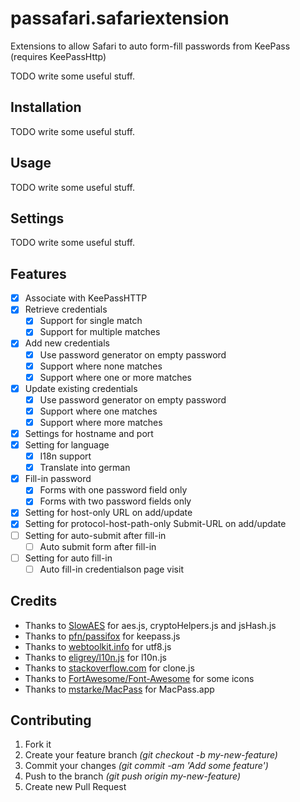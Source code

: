 # passafari.safariextension

Extensions to allow Safari to auto form-fill passwords from KeePass (requires KeePassHttp)

TODO write some useful stuff.

## Installation

TODO write some useful stuff.

## Usage

TODO write some useful stuff.

## Settings

TODO write some useful stuff.

## Features

- [X] Associate with KeePassHTTP
- [X] Retrieve credentials
  - [X] Support for single match
  - [X] Support for multiple matches
- [X] Add new credentials
  - [X] Use password generator on empty password
  - [X] Support where none matches
  - [X] Support where one or more matches
- [X] Update existing credentials
  - [X] Use password generator on empty password
  - [X] Support where one matches
  - [X] Support where more matches
- [X] Settings for hostname and port
- [X] Setting for language
  - [X] I18n support
  - [X] Translate into german
- [X] Fill-in password
  - [X] Forms with one password field only
  - [X] Forms with two password fields only
- [X] Setting for host-only URL on add/update
- [X] Setting for protocol-host-path-only Submit-URL on add/update
- [ ] Setting for auto-submit after fill-in
  - [ ] Auto submit form after fill-in
- [ ] Setting for auto fill-in
  - [ ] Auto fill-in credentialson page visit

## Credits

- Thanks to [SlowAES](https://code.google.com/p/slowaes/) for aes.js, cryptoHelpers.js and jsHash.js
- Thanks to [pfn/passifox](https://github.com/pfn/passifox/) for keepass.js
- Thanks to [webtoolkit.info](http://www.webtoolkit.info/javascript-utf8.html) for utf8.js
- Thanks to [eligrey/l10n.js](https://github.com/eligrey/l10n.js) for l10n.js
- Thanks to [stackoverflow.com](http://stackoverflow.com/a/728694/888294) for clone.js
- Thanks to [FortAwesome/Font-Awesome](https://github.com/FortAwesome/Font-Awesome) for some icons
- Thanks to [mstarke/MacPass](https://github.com/mstarke/MacPass) for MacPass.app

## Contributing

1. Fork it
2. Create your feature branch _(git checkout -b my-new-feature)_
3. Commit your changes _(git commit -am 'Add some feature')_
4. Push to the branch _(git push origin my-new-feature)_
5. Create new Pull Request
